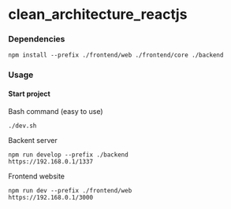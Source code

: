 # clean_architecture_reactjs

### Dependencies
`
npm install --prefix ./frontend/web ./frontend/core ./backend
`

### Usage
#### Start project
Bash command (easy to use)
```
./dev.sh
```
Backent server
```
npm run develop --prefix ./backend
https://192.168.0.1/1337
```
Frontend website
```
npm run dev --prefix ./frontend/web
https://192.168.0.1/3000
```
